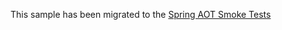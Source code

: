 This sample has been migrated to
the [Spring AOT Smoke Tests](https://github.com/spring-projects/spring-aot-smoke-tests/tree/main/batch)
